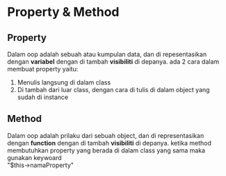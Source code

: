 # Property & Method

## Property
Dalam oop adalah sebuah atau kumpulan data, dan di repesentasikan dengan **variabel** 
dengan di tambah **visibiliti** di depanya. ada 2 cara dalam membuat property yaitu:
1. Menulis langsung di dalam class
2. Di tambah dari luar class, dengan cara  di tulis di dalam object yang sudah di instance

## Method
Dalam oop adalah prilaku dari sebuah object, dan di representasikan dengan **function** 
dengan di tambah **visibiliti** di depanya. ketika method membutuhkan property yang berada
di dalam class yang sama maka gunakan keywoard  
 "$this->namaProperty"
